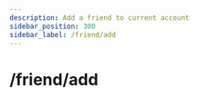 ```yaml
---
description: Add a friend to current account
sidebar_position: 300
sidebar_label: /friend/add
---
```

# /friend/add